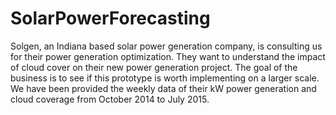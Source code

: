 # SolarPowerForecasting
Solgen, an Indiana based solar power generation company, is consulting us for their power generation optimization.
They want to understand the impact of cloud cover on their new power generation project.
The goal of the business is to see if this prototype is worth implementing on a larger scale.
We have been provided the weekly data of their kW power generation and cloud coverage from October 2014 to July 2015.
